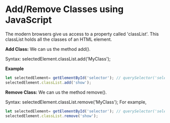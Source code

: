 # Add/Remove Classes using JavaScript
The modern browsers give us access to a property called 'classList'. This classList holds all the classes of an HTML element.

**Add Class:**
We can us the method add().

Syntax: selectedElement.classList.add('MyClass');

**Example**
```javascript
let selectedElement= getElementById('selector'); // querySelector('selector')
selectedElement.classList.add('show');
```
**Remove Class:**
We can us the method remove().

Syntax: selectedElement.classList.remove('MyClass');
For example,
```javascript
let selectedElement= getElementById('selector'); // querySelector('selector')
selectedElement.classList.remove('show');
```
